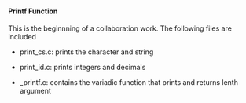 #### Printf Function
This is the beginnning of a collaboration work. The following files are included
* print_cs.c: prints the character and string

* print_id.c: prints integers and decimals

* _printf.c: contains the variadic function that prints and returns lenth argument

